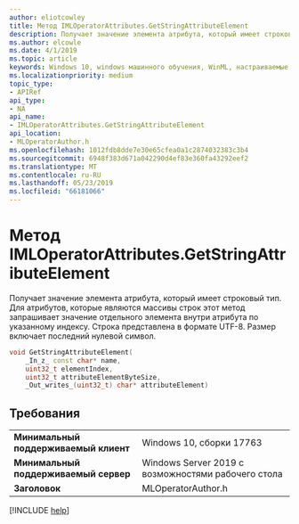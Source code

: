 ```yaml
---
author: eliotcowley
title: Метод IMLOperatorAttributes.GetStringAttributeElement
description: Получает значение элемента атрибута, который имеет строковый тип.
ms.author: elcowle
ms.date: 4/1/2019
ms.topic: article
keywords: Windows 10, windows машинного обучения, WinML, настраиваемые операторы, GetStringAttributeElement
ms.localizationpriority: medium
topic_type:
- APIRef
api_type:
- NA
api_name:
- IMLOperatorAttributes.GetStringAttributeElement
api_location:
- MLOperatorAuthor.h
ms.openlocfilehash: 1012fdb8dde7e30e65cfea0a1c2874032383c3b4
ms.sourcegitcommit: 6948f383d671a042290d4ef83e360fa43292eef2
ms.translationtype: MT
ms.contentlocale: ru-RU
ms.lasthandoff: 05/23/2019
ms.locfileid: "66181066"
---
```

# <a name="imloperatorattributesgetstringattributeelement-method"></a>Метод IMLOperatorAttributes.GetStringAttributeElement

Получает значение элемента атрибута, который имеет строковый тип. Для атрибутов, которые являются массивы строк этот метод запрашивает значение отдельного элемента внутри атрибута по указанному индексу. Строка представлена в формате UTF-8. Размер включает последний нулевой символ.

```cpp
void GetStringAttributeElement(
    _In_z_ const char* name,
    uint32_t elementIndex,
    uint32_t attributeElementByteSize,
    _Out_writes_(uint32_t) char* attributeElement)
```

## <a name="requirements"></a>Требования

| | |
|-|-|
| **Минимальный поддерживаемый клиент** | Windows 10, сборки 17763 |
| **Минимальный поддерживаемый сервер** | Windows Server 2019 с возможностями рабочего стола |
| **Заголовок** | MLOperatorAuthor.h |

[!INCLUDE [help](../../includes/get-help.md)]
